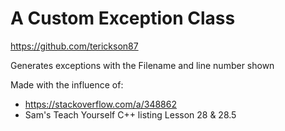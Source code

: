 # A Custom Exception Class
https://github.com/terickson87

Generates exceptions with the Filename and line number shown

Made with the influence of:
- https://stackoverflow.com/a/348862
- Sam's Teach Yourself C++ listing Lesson 28 & 28.5
